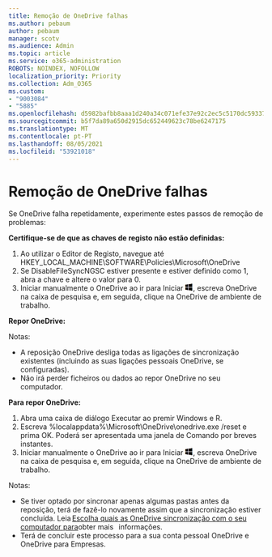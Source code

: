 ```yaml
---
title: Remoção de OneDrive falhas
ms.author: pebaum
author: pebaum
manager: scotv
ms.audience: Admin
ms.topic: article
ms.service: o365-administration
ROBOTS: NOINDEX, NOFOLLOW
localization_priority: Priority
ms.collection: Adm_O365
ms.custom:
- "9003084"
- "5885"
ms.openlocfilehash: d5982bafbb8aaa1d240a34c071efe37e92c2ec5c5170dc59337df9a5435e22e1
ms.sourcegitcommit: b5f7da89a650d2915dc652449623c78be6247175
ms.translationtype: MT
ms.contentlocale: pt-PT
ms.lasthandoff: 08/05/2021
ms.locfileid: "53921018"
---
```

# <a name="troubleshoot-onedrive-crashes"></a>Remoção de OneDrive falhas

Se OneDrive falha repetidamente, experimente estes passos de remoção de problemas:

**Certifique-se de que as chaves de registo não estão definidas:**

1. Ao utilizar o Editor de Registo, navegue até HKEY_LOCAL_MACHINE\SOFTWARE\Policies\Microsoft\OneDrive
2. Se DisableFileSyncNGSC estiver presente e estiver definido como 1, abra a chave e altere o valor para 0.
3. Iniciar manualmente o OneDrive ao ir para Iniciar ![Prima a tecla Windows tecla](data:image/png;base64,iVBORw0KGgoAAAANSUhEUgAAABEAAAAOCAYAAADJ7fe0AAAAAXNSR0IArs4c6QAAAARnQU1BAACxjwv8YQUAAAAJcEhZcwAADsQAAA7EAZUrDhsAAADxSURBVDhPY/wPBAx4wR+Gd6/fM7x9/ZTh9ZuXDGdPnWE4tH0rw/UHDxlaVp9kCDCSYWABKfv35wfD+/cfGV4+fcLw5uVjhlOXzzFsX/qWYebmZAZPWWOGO2DD8ACQS9Y3e4Bcg4Y9/t94fPa/CoY4Aq8/+xik/T8TkEMxGDyGgANWwSqeobvbGSyAADIM3BwCDKXd3QyfoCLoQEGAA0xTxSWjsYMJwLHjkruU4UXSJ4YnT54x3Dh/luHmjfMMmw9wMjCDlRAGBDPgjy8fGT5//8rw9P4Thge3zzNcvXmDYevmfQzXb1xlmH/0ATADyjAAAKdWkD3ZSwNeAAAAAElFTkSuQmCC), escreva OneDrive na caixa de pesquisa e, em seguida, clique na OneDrive de ambiente de trabalho.

**Repor OneDrive:**

Notas:

- A reposição OneDrive desliga todas as ligações de sincronização existentes (incluindo as suas ligações pessoais OneDrive, se configuradas).
- Não irá perder ficheiros ou dados ao repor OneDrive no seu computador.

**Para repor OneDrive:**

1. Abra uma caixa de diálogo Executar ao premir Windows e R.
2. Escreva %localappdata%\Microsoft\OneDrive\onedrive.exe /reset e prima OK. Poderá ser apresentada uma janela de Comando por breves instantes.
3. Iniciar manualmente o OneDrive ao ir para Iniciar ![Prima a tecla Windows tecla](data:image/png;base64,iVBORw0KGgoAAAANSUhEUgAAABEAAAAOCAYAAADJ7fe0AAAAAXNSR0IArs4c6QAAAARnQU1BAACxjwv8YQUAAAAJcEhZcwAADsQAAA7EAZUrDhsAAADxSURBVDhPY/wPBAx4wR+Gd6/fM7x9/ZTh9ZuXDGdPnWE4tH0rw/UHDxlaVp9kCDCSYWABKfv35wfD+/cfGV4+fcLw5uVjhlOXzzFsX/qWYebmZAZPWWOGO2DD8ACQS9Y3e4Bcg4Y9/t94fPa/CoY4Aq8/+xik/T8TkEMxGDyGgANWwSqeobvbGSyAADIM3BwCDKXd3QyfoCLoQEGAA0xTxSWjsYMJwLHjkruU4UXSJ4YnT54x3Dh/luHmjfMMmw9wMjCDlRAGBDPgjy8fGT5//8rw9P4Thge3zzNcvXmDYevmfQzXb1xlmH/0ATADyjAAAKdWkD3ZSwNeAAAAAElFTkSuQmCC), escreva OneDrive na caixa de pesquisa e, em seguida, clique na OneDrive de ambiente de trabalho.

Notas:

- Se tiver optado por sincronar apenas algumas pastas antes da reposição, terá de fazê-lo novamente assim que a sincronização estiver concluída. Leia [Escolha quais as OneDrive sincronização com o seu computador para](https://support.office.com/article/98b8b011-8b94-419b-aa95-a14ff2415e85)obter mais   informações.
- Terá de concluir este processo para a sua conta pessoal OneDrive e OneDrive para Empresas.